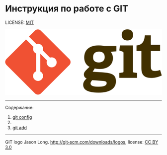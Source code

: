 # Инструкция по работе с GIT



LICENSE: [MIT](./license.md)

![](./assets/Git-logo.svg)

---
Содержание:

 1. [git config](./git%20config.md)
 2.
 3. [git add](./add.md)

---

GIT logo Jason Long. http://git-scm.com/downloads/logos, license: [CC BY 3.0](https://creativecommons.org/licenses/by/3.0/)